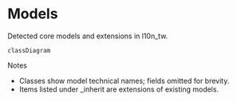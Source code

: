 # Models

Detected core models and extensions in l10n_tw.

```mermaid
classDiagram
```

Notes
- Classes show model technical names; fields omitted for brevity.
- Items listed under _inherit are extensions of existing models.
